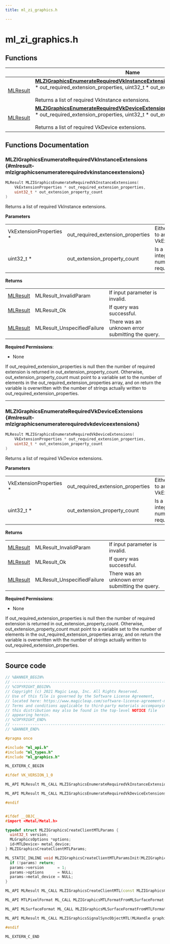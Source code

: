 ```yaml
---
title: ml_zi_graphics.h

---
```


# ml_zi_graphics.h



## Functions

|                | Name           |
| -------------- | -------------- |
| [MLResult](/versioned_docs/version-02-Aug-2023/api-ref/api/Modules/group___platform/group___platform.md#int32-t-mlresult) | **[MLZIGraphicsEnumerateRequiredVkInstanceExtensions](/versioned_docs/version-02-Aug-2023/api-ref/api/Modules/group___z_i/group___z_i.md#mlresult-mlzigraphicsenumeraterequiredvkinstanceextensions)**(VkExtensionProperties * out_required_extension_properties, uint32_t * out_extension_property_count)<br></br>Returns a list of required VkInstance extensions.  |
| [MLResult](/versioned_docs/version-02-Aug-2023/api-ref/api/Modules/group___platform/group___platform.md#int32-t-mlresult) | **[MLZIGraphicsEnumerateRequiredVkDeviceExtensions](/versioned_docs/version-02-Aug-2023/api-ref/api/Modules/group___z_i/group___z_i.md#mlresult-mlzigraphicsenumeraterequiredvkdeviceextensions)**(VkExtensionProperties * out_required_extension_properties, uint32_t * out_extension_property_count)<br></br>Returns a list of required VkDevice extensions.  |



## Functions Documentation

### MLZIGraphicsEnumerateRequiredVkInstanceExtensions {#mlresult-mlzigraphicsenumeraterequiredvkinstanceextensions}

```cpp
MLResult MLZIGraphicsEnumerateRequiredVkInstanceExtensions(
    VkExtensionProperties * out_required_extension_properties,
    uint32_t * out_extension_property_count
)
```

Returns a list of required VkInstance extensions. 

**Parameters**

|  |   |   |
|--|--|--|
| VkExtensionProperties * |out_required_extension_properties|Either null or a pointer to an array of VkExtensionProperties. |
| uint32_t * |out_extension_property_count|Is a pointer to an integer related to the number of extensions required or queried.|

**Returns**

|  |   |   |
|--|--|--|
| [MLResult](/versioned_docs/version-02-Aug-2023/api-ref/api/Modules/group___platform/group___platform.md#int32-t-mlresult) |MLResult_InvalidParam|If input parameter is invalid. |
| [MLResult](/versioned_docs/version-02-Aug-2023/api-ref/api/Modules/group___platform/group___platform.md#int32-t-mlresult) |MLResult_Ok|If query was successful. |
| [MLResult](/versioned_docs/version-02-Aug-2023/api-ref/api/Modules/group___platform/group___platform.md#int32-t-mlresult) |MLResult_UnspecifiedFailure|There was an unknown error submitting the query.|
**Required Permissions**:

  * None 


If out_required_extension_properties is null then the number of required extension is returned in out_extension_property_count. Otherwise, out_extension_property_count must point to a variable set to the number of elements in the out_required_extension_properties array, and on return the variable is overwritten with the number of strings actually written to out_required_extension_properties.





-----------

### MLZIGraphicsEnumerateRequiredVkDeviceExtensions {#mlresult-mlzigraphicsenumeraterequiredvkdeviceextensions}

```cpp
MLResult MLZIGraphicsEnumerateRequiredVkDeviceExtensions(
    VkExtensionProperties * out_required_extension_properties,
    uint32_t * out_extension_property_count
)
```

Returns a list of required VkDevice extensions. 

**Parameters**

|  |   |   |
|--|--|--|
| VkExtensionProperties * |out_required_extension_properties|Either null or a pointer to an array of VkExtensionProperties. |
| uint32_t * |out_extension_property_count|Is a pointer to an integer related to the number of extensions required or queried.|

**Returns**

|  |   |   |
|--|--|--|
| [MLResult](/versioned_docs/version-02-Aug-2023/api-ref/api/Modules/group___platform/group___platform.md#int32-t-mlresult) |MLResult_InvalidParam|If input parameter is invalid. |
| [MLResult](/versioned_docs/version-02-Aug-2023/api-ref/api/Modules/group___platform/group___platform.md#int32-t-mlresult) |MLResult_Ok|If query was successful. |
| [MLResult](/versioned_docs/version-02-Aug-2023/api-ref/api/Modules/group___platform/group___platform.md#int32-t-mlresult) |MLResult_UnspecifiedFailure|There was an unknown error submitting the query.|
**Required Permissions**:

  * None 


If out_required_extension_properties is null then the number of required extension is returned in out_extension_property_count. Otherwise, out_extension_property_count must point to a variable set to the number of elements in the out_required_extension_properties array, and on return the variable is overwritten with the number of strings actually written to out_required_extension_properties.





-----------



## Source code

```cpp
// %BANNER_BEGIN%
// ---------------------------------------------------------------------
// %COPYRIGHT_BEGIN%
// Copyright (c) 2021 Magic Leap, Inc. All Rights Reserved.
// Use of this file is governed by the Software License Agreement,
// located here: https://www.magicleap.com/software-license-agreement-ml2
// Terms and conditions applicable to third-party materials accompanying
// this distribution may also be found in the top-level NOTICE file
// appearing herein.
// %COPYRIGHT_END%
// ---------------------------------------------------------------------
// %BANNER_END%

#pragma once

#include "ml_api.h"
#include "ml_types.h"
#include "ml_graphics.h"

ML_EXTERN_C_BEGIN

#ifdef VK_VERSION_1_0

ML_API MLResult ML_CALL MLZIGraphicsEnumerateRequiredVkInstanceExtensions(VkExtensionProperties *out_required_extension_properties, uint32_t *out_extension_property_count);

ML_API MLResult ML_CALL MLZIGraphicsEnumerateRequiredVkDeviceExtensions(VkExtensionProperties *out_required_extension_properties, uint32_t *out_extension_property_count);

#endif


#ifdef __OBJC__
#import <Metal/Metal.h>

typedef struct MLZIGraphicsCreateClientMTLParams {
  uint32_t version;
  MLGraphicsOptions *options;
  id<MTLDevice> metal_device;
} MLZIGraphicsCreateClientMTLParams;

ML_STATIC_INLINE void MLZIGraphicsCreateClientMTLParamsInit(MLZIGraphicsCreateClientMTLParams *params) {
  if (!params) return;
  params->version      = 1;
  params->options      = NULL;
  params->metal_device = NULL;
}

ML_API MLResult ML_CALL MLZIGraphicsCreateClientMTL(const MLZIGraphicsCreateClientMTLParams *params, MLHandle *out_graphics_client);

ML_API MTLPixelFormat ML_CALL MLZIGraphicsMTLFormatFromMLSurfaceFormat(MLSurfaceFormat format);

ML_API MLSurfaceFormat ML_CALL MLZIGraphicsMLSurfaceFormatFromMTLFormat(MTLPixelFormat format);

ML_API MLResult ML_CALL MLZIGraphicsSignalSyncObjectMTL(MLHandle graphics_client, MLHandle sync_object);

#endif

ML_EXTERN_C_END
```




